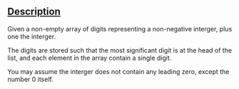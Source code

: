 ## [Description](https://leetcode.com/problems/plus-one/description/)

Given a non-empty array of digits representing a non-negative interger, plus one the interger.

The digits are stored such that the most significant digit is at the head of the list, and each element in the array contain a single digit.

You may assume the interger does not contain any leading zero, except the number 0 itself.

